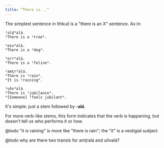 ```yaml
---
title: “There is...”
---
```


The simplest sentence in Ithkuil is a "there is an X" sentence. As in:

```cx
¹alḑ⁰alá.
⁰There is a ¹tree⁰.

¹ezv⁰alá.
⁰There is a ¹dog⁰.

¹orr⁰alá.
⁰There is a ¹feline⁰.

¹amţr⁰alá.
⁰There is ¹rain⁰.
⁰It is ¹raining⁰.

¹uňv⁰alá.
⁰There is ¹jubilance⁰.
⁰[Someone] ¹feels jubilant⁰.
```

It's simple: just a stem followed by **-alá**.

For more verb-like stems, this form indicates that the verb is happening, but
doesn't tell us who performs it or how.

@todo "it is raining" is more like "there is rain"; the "it" is a vestigial
subject

@todo why are there two transls for amţralá and uňvalá?
